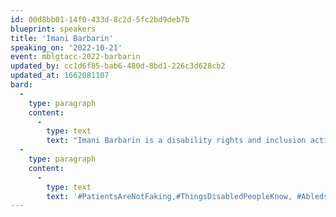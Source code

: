 ```yaml
---
id: 00d8bb01-14f0-433d-8c2d-5fc2bd9deb7b
blueprint: speakers
title: 'Imani Barbarin'
speaking_on: '2022-10-21'
event: mblgtacc-2022-barbarin
updated_by: cc1d6f85-bab6-480d-8bd1-226c3d628cb2
updated_at: 1662081107
bard:
  -
    type: paragraph
    content:
      -
        type: text
        text: "Imani Barbarin is a disability rights and inclusion activist and speaker who uses her voice and social media platforms to create conversations engaging the disability community. Born with cerebral palsy, Imani often writes and uses her platform to speak from the perspective of a disabled black woman. \_In the last few years she has created over a dozen trending hashtags that allow disabled folk the opportunity to have their perspectives heard while forcing the world to take notice. "
  -
    type: paragraph
    content:
      -
        type: text
        text: '#PatientsAreNotFaking,#ThingsDisabledPeopleKnow, #AbledsAreWeird and others each provide a window into disabled life while forming community.Imani is from the Philadelphia area and holds a Masters in Global Communications from the American University of Paris, her published works include those in Forbes, Rewire, Healthline, BitchMedia and more. She runs the blog CrutchesAndSpice.com and a podcast of the same name. She currently serves as the communications director for a nonproﬁt in Pennsylvania.'
---
```


